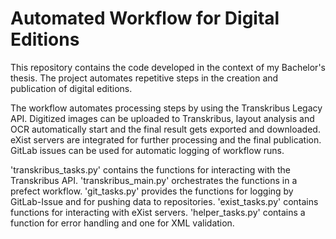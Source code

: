 # Automated Workflow for Digital Editions

This repository contains the code developed in the context of my Bachelor's thesis. 
The project automates repetitive steps in the creation and publication of digital editions.

The workflow automates processing steps by using the Transkribus Legacy API.
Digitized images can be uploaded to Transkribus, layout analysis and OCR automatically start and the final result gets exported and downloaded.
eXist servers are integrated for further processing and the final publication.
GitLab issues can be used for automatic logging of workflow runs.

'transkribus_tasks.py' contains the functions for interacting with the Transkribus API.
'transkribus_main.py' orchestrates the functions in a prefect workflow.
'git_tasks.py' provides the functions for logging by GitLab-Issue and for pushing data to repositories.
'exist_tasks.py' contains functions for interacting with eXist servers.
'helper_tasks.py' contains a function for error handling and one for XML validation.

